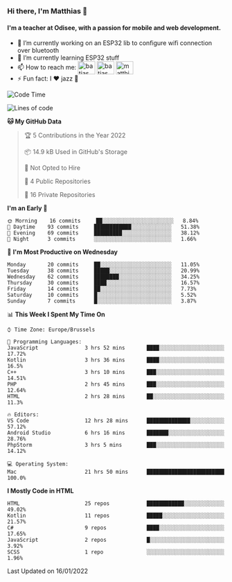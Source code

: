 ### Hi there, I'm Matthias 👋

#### I'm a teacher at Odisee, with a passion for mobile and web development.

- 🔭 I’m currently working on an ESP32 lib to configure wifi connection over bluetooth
- 🌱 I’m currently learning ESP32 stuff
- 📫 How to reach me: <a href="https://dev.to/batjas" target="_blank"><img align="center" src="https://raw.githubusercontent.com/rahuldkjain/github-profile-readme-generator/master/src/images/icons/Social/devto.svg" alt="batjas" height="30" width="40" /></a>
<a href="https://twitter.com/batjas" target="_blank"><img align="center" src="https://raw.githubusercontent.com/rahuldkjain/github-profile-readme-generator/master/src/images/icons/Social/twitter.svg" alt="batjas" height="30" width="40" /></a>
<a href="https://linkedin.com/in/matthiasdruwé" target="_blank"><img align="center" src="https://raw.githubusercontent.com/rahuldkjain/github-profile-readme-generator/master/src/images/icons/Social/linked-in-alt.svg" alt="matthiasdruwé" height="30" width="40" /></a>
- ⚡ Fun fact: I ❤ jazz 🎷


<!--START_SECTION:waka-->
![Code Time](http://img.shields.io/badge/Code%20Time-101%20hrs%2026%20mins-blue)

![Lines of code](https://img.shields.io/badge/From%20Hello%20World%20I%27ve%20Written-51%20Thousand%20lines%20of%20code-blue)

**🐱 My GitHub Data** 

> 🏆 5 Contributions in the Year 2022
 > 
> 📦 14.9 kB Used in GitHub's Storage 
 > 
> 🚫 Not Opted to Hire
 > 
> 📜 4 Public Repositories 
 > 
> 🔑 16 Private Repositories  
 > 
**I'm an Early 🐤** 

```text
🌞 Morning    16 commits     ██░░░░░░░░░░░░░░░░░░░░░░░   8.84% 
🌆 Daytime    93 commits     ████████████░░░░░░░░░░░░░   51.38% 
🌃 Evening    69 commits     █████████░░░░░░░░░░░░░░░░   38.12% 
🌙 Night      3 commits      ░░░░░░░░░░░░░░░░░░░░░░░░░   1.66%

```
📅 **I'm Most Productive on Wednesday** 

```text
Monday       20 commits     ██░░░░░░░░░░░░░░░░░░░░░░░   11.05% 
Tuesday      38 commits     █████░░░░░░░░░░░░░░░░░░░░   20.99% 
Wednesday    62 commits     ████████░░░░░░░░░░░░░░░░░   34.25% 
Thursday     30 commits     ████░░░░░░░░░░░░░░░░░░░░░   16.57% 
Friday       14 commits     ██░░░░░░░░░░░░░░░░░░░░░░░   7.73% 
Saturday     10 commits     █░░░░░░░░░░░░░░░░░░░░░░░░   5.52% 
Sunday       7 commits      █░░░░░░░░░░░░░░░░░░░░░░░░   3.87%

```


📊 **This Week I Spent My Time On** 

```text
⌚︎ Time Zone: Europe/Brussels

💬 Programming Languages: 
JavaScript               3 hrs 52 mins       ████░░░░░░░░░░░░░░░░░░░░░   17.72% 
Kotlin                   3 hrs 36 mins       ████░░░░░░░░░░░░░░░░░░░░░   16.5% 
C++                      3 hrs 10 mins       ███░░░░░░░░░░░░░░░░░░░░░░   14.51% 
PHP                      2 hrs 45 mins       ███░░░░░░░░░░░░░░░░░░░░░░   12.64% 
HTML                     2 hrs 28 mins       ██░░░░░░░░░░░░░░░░░░░░░░░   11.3%

🔥 Editors: 
VS Code                  12 hrs 28 mins      ██████████████░░░░░░░░░░░   57.12% 
Android Studio           6 hrs 16 mins       ███████░░░░░░░░░░░░░░░░░░   28.76% 
PhpStorm                 3 hrs 5 mins        ███░░░░░░░░░░░░░░░░░░░░░░   14.12%

💻 Operating System: 
Mac                      21 hrs 50 mins      █████████████████████████   100.0%

```

**I Mostly Code in HTML** 

```text
HTML                     25 repos            ████████████░░░░░░░░░░░░░   49.02% 
Kotlin                   11 repos            █████░░░░░░░░░░░░░░░░░░░░   21.57% 
C#                       9 repos             ████░░░░░░░░░░░░░░░░░░░░░   17.65% 
JavaScript               2 repos             █░░░░░░░░░░░░░░░░░░░░░░░░   3.92% 
SCSS                     1 repo              ░░░░░░░░░░░░░░░░░░░░░░░░░   1.96%

```



 Last Updated on 16/01/2022
<!--END_SECTION:waka-->
